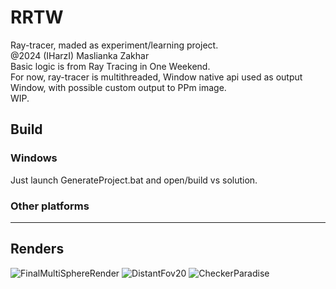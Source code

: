 # RRTW
Ray-tracer, maded as experiment/learning project.<br/>
@2024 (IHarzI) Maslianka Zakhar<br/>
Basic logic is from Ray Tracing in One Weekend.<br/>
For now, ray-tracer is multithreaded, Window native api used as output Window, with possible custom output to PPm image.<br/>
WIP. <br/>
## Build
### Windows
Just launch GenerateProject.bat and open/build vs solution.
### Other platforms
----
## Renders
![FinalMultiSphereRender](https://github.com/user-attachments/assets/b3f8333c-bc85-4081-b35f-70ca7cce930f)
![DistantFov20](https://github.com/user-attachments/assets/48dfaae7-0b45-4dea-a026-cf5f2cdf23b0)
![CheckerParadise](https://github.com/user-attachments/assets/e4d4db1d-7759-4ff2-a3c0-ec01558683c9)
